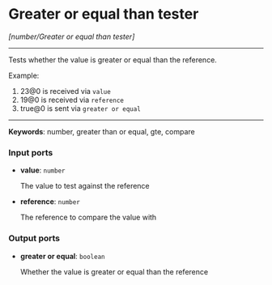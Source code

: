 # Greater or equal than tester

_[number/Greater or equal than tester]_

---

Tests whether the value is greater or equal than the reference.  
  
Example:  
  
1. 23@0 is received via `value`  
2. 19@0 is received via `reference`  
3. true@0 is sent via `greater or equal`  

---

__Keywords__: number, greater than or equal, gte, compare

### Input ports

* __value__: ` number `


    The value to test against the reference  


* __reference__: ` number `


    The reference to compare the value with  

### Output ports

* __greater or equal__: ` boolean `


    Whether the value is greater or equal than the reference  

